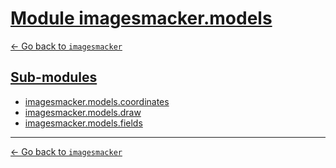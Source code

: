 <h1 id=""><a href="#">Module imagesmacker.models</a></h1>

[← Go back to `imagesmacker`](../index.md)

<h2 id="sub-modules"><a href="#sub-modules">Sub-modules</a></h2>

- [imagesmacker.models.coordinates](./coordinates.md)
- [imagesmacker.models.draw](./draw.md)
- [imagesmacker.models.fields](./fields.md)

---

[← Go back to `imagesmacker`](../index.md)